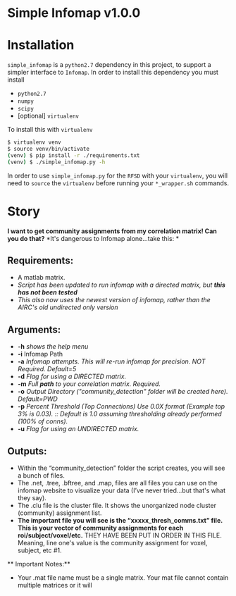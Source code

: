 # Simple Infomap v1.0.0 #

# Installation
`simple_infomap` is a `python2.7` dependency in this project, to support a simpler
interface to `Infomap`. In order to install this dependency you must install

- `python2.7`
- `numpy`
- `scipy`
- [optional] `virtualenv`

To install this with `virtualenv`

```bash
$ virtualenv venv
$ source venv/bin/activate
(venv) $ pip install -r ./requirements.txt
(venv) $ ./simple_infomap.py -h
```

In order to use `simple_infomap.py` for the `RFSD` with your `virtualenv`, you will
need to `source` the `virtualenv` before running your `*_wrapper.sh` commands.

# Story

**I want to get community assignments from my correlation matrix! Can you do that?**
*It's dangerous to Infomap alone...take this: *

## Requirements:
 - A matlab matrix.
  - _Script has been updated to run infomap with a directed matrix, but **this has not been tested**_
  - _This also now uses the newest version of infomap, rather than the AIRC's old undirected only version_

## Arguments:
 - **-h** _shows the help menu_
 - **-i** Infomap Path
 - **-a** _Infomap attempts. This will re-run infomap for precision. NOT Required. Default=5_
 - **-d** _Flag for using a DIRECTED matrix._
 - **-m** _Full **path** to your correlation matrix. Required._
 - **-o** _Output Directory ("community_detection" folder will be created here). Default=PWD_
 - **-p** _Percent Threshold (Top Connections) Use 0.0X format (Example top 3% is 0.03). :: Default is 1.0 assuming thresholding already performed (100% of conns)._
 - **-u** _Flag for using an UNDIRECTED matrix._

## Outputs:
 - Within the “community_detection” folder the script creates, you will see a bunch of files.
 - The .net, .tree, .bftree, and .map, files are all files you can use on the infomap website to visualize your data (I’ve never tried...but that's what they say).
 - The .clu file is the cluster file. It shows the unorganized node cluster (community) assignment list.
 - **The important file you will see is the “xxxxx_thresh_comms.txt” file. This is your vector of community assignments for each roi/subject/voxel/etc.**
   THEY HAVE BEEN PUT IN ORDER IN THIS FILE. Meaning, line one's value is the community assignment for voxel, subject, etc #1.

** Important Notes:**
- Your .mat file name must be a single matrix. Your mat file cannot contain multiple matrices or it will
